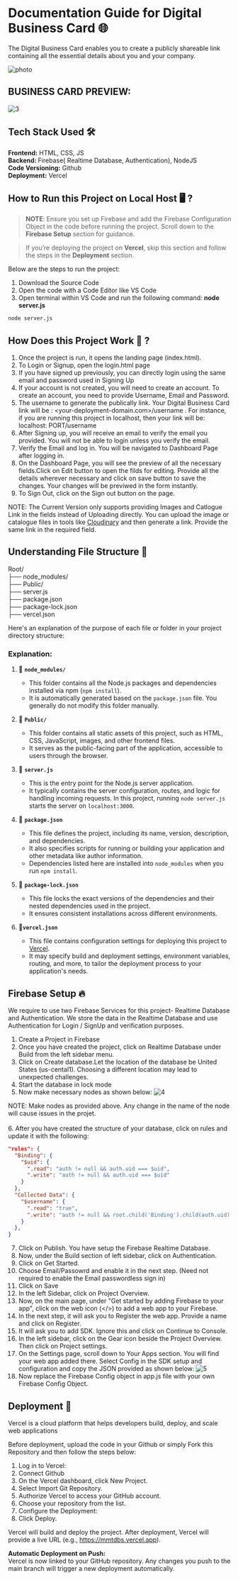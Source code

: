 # Documentation Guide for Digital Business Card 🌐
The Digital Business Card enables you to create a publicly shareable link containing all the essential details about you and your company.

![photo](https://github.com/user-attachments/assets/5b9ef1ad-c74f-42b5-b42a-1469810db630)

## BUSINESS CARD PREVIEW:
![3](https://github.com/user-attachments/assets/1f892d36-8234-4536-9dd7-c7bdb3ec1d71)


## Tech Stack Used 🛠️
<b>Frontend:</b> HTML, CSS, JS <br>
<b>Backend: </b> Firebase( Realtime Database, Authentication), NodeJS<br>
<b>Code Versioning:</b> Github <br>
<b>Deployment:</b> Vercel

## How to Run this Project on Local Host 🖥️ ?

> **NOTE**: Ensure you set up Firebase and add the Firebase Configuration Object in the code before running the project. Scroll down to the **Firebase Setup** section for guidance.

> If you’re deploying the project on **Vercel**, skip this section and follow the steps in the **Deployment** section.


Below are the steps to run the project:
1. Download the Source Code 
2. Open the code with a Code Editor like VS Code
3. Open terminal within VS Code and run the following command: <b>node server.js </b>

```bash
node server.js
```


## How Does this Project Work 🤔 ?
1. Once the project is run, it opens the landing page (index.html). <br>
2. To Login or Signup, open the login.html page <br>
3. If you have signed up previously, you can directly login using the same email and password used in Signing Up <br>
4. If your account is not created, you will need to create an account. To create an account, you need to provide Username, Email and Password.<br>
5. The username to generate the publically link. Your Digital Business Card link will be : <your-deployment-domain.com>/username . For instance, if you are running this project in localhost, then your link will be: localhost: PORT/username <br>
5. After Signing up, you will receive an email to verify the email you provided. You will not be able to login unless you verify the email. <br>
6. Verify the Email and log in. You will be navigated to Dashboard Page after logging in. <br>
7. On the Dashboard Page, you will see the preview of all the necessary fields.Click on Edit button to open the filds for editing. Provide all the details wherever necessary and click on save button to save the changes. Your changes will be previwed in the form instantly.
8. To Sign Out, click on the Sign out button on the page. 

NOTE: The Current Version only supports providing Images and Catlogue Link in the fields instead of Uploading directly. You can upload the image or catalogue files in tools like [Cloudinary](https://cloudinary.com/) and then generate a link. Provide the same link in the required field.

## Understanding File Structure 📂

Root/<br>
├── node_modules/ <br>
├── Public/ <br>
├── server.js <br>
├── package.json <br>
├── package-lock.json <br>
├── vercel.json<br>


Here's an explanation of the purpose of each file or folder in your project directory structure:

### Explanation:

1. 📁 **`node_modules/`**  
   - This folder contains all the Node.js packages and dependencies installed via npm (`npm install`).  
   - It is automatically generated based on the `package.json` file. You generally do not modify this folder manually.

2. 📁 **`Public/`**  
   - This folder contains all static assets of this project, such as HTML, CSS, JavaScript, images, and other frontend files.  
   - It serves as the public-facing part of the application, accessible to users through the browser.

3. 📄 **`server.js`**  
   - This is the entry point for the Node.js server application.  
   - It typically contains the server configuration, routes, and logic for handling incoming requests. In this project, running `node server.js` starts the server on `localhost:3000`.

4. 📄 **`package.json`**  
   - This file defines the project, including its name, version, description, and dependencies.  
   - It also specifies scripts for running or building your application and other metadata like author information.  
   - Dependencies listed here are installed into `node_modules` when you run `npm install`.

5. 📄 **`package-lock.json`**  
   - This file locks the exact versions of the dependencies and their nested dependencies used in the project.  
   - It ensures consistent installations across different environments.

6. 📄**`vercel.json`**  
   - This file contains configuration settings for deploying this project to [Vercel](https://vercel.com/).  
   - It may specify build and deployment settings, environment variables, routing, and more, to tailor the deployment process to your application's needs.


## Firebase Setup 🔥
We require to use two Firebase Services for this project- Realtime Database and Authentication. We store the data in the Realtime Database and use Authentication for Login / SignUp and verification purposes.

1. Create a Project in Firebase
2. Once you have created the project, click on Realtime Database under Build from the left sidebar menu.
3. Click on Create database.Let the location of the database be United States (us-cental1). Choosing a different location may lead to unexpected challenges.
4. Start the database in lock mode
5. Now make necessary nodes as shown below:
![4](https://github.com/user-attachments/assets/4cdc5442-a24c-486e-aa8e-b1507355761a) <br>

NOTE: Make nodes as provided above. Any change in the name of the node will cause issues in the projet. <br> <br>
6. After you have created the structure of your database, click on rules and update it with the following: <br>

```json
"rules": {
  "Binding": {
    "$uid": {
      ".read": "auth != null && auth.uid === $uid",
      ".write": "auth != null && auth.uid === $uid"
    }
  },
  "Collected Data": {
    "$username": {
      ".read": "true",
      ".write": "auth != null && root.child('Binding').child(auth.uid).child('username').val() === $username"
    }
  },
}
```
7. Click on Publish. You have setup the Firebase Realtime Database.
8. Now, under the Build section of left sidebar, click on Authentication.
9. Click on Get Started. 
10. Choose Email/Passowrd and enable it in the next step. (Need not required to enable the Email passwordless sign in)
11. Click on Save
12. In the left Sidebar, click on Project Overview.
13. Now, on the main page, under "Get started by adding Firebase to your app", click on the web icon (</>) to add a web app to your Firebase.
14. In the next step, it will ask you to Register the web app. Provide a name and click on Register.
15. It will ask you to add SDK. Ignore this and click on Continue to Console.
16. In the left sidebar, click on the Gear icon beside the Project Overview. Then click on Project settings.
17. On the Settings page, scroll down to Your Apps section. You will find your web app added there. Select Config in the SDK setup and configuration and copy the JSON provided as shown below:
![5](https://github.com/user-attachments/assets/17cf59da-f078-4f21-9f7d-ec9f7a351ebb) <br>
18. Now replace the Firebase Config object in app.js file with your own Firebase Config Object. 



## Deployment 🚀
Vercel is a cloud platform that helps developers build, deploy, and scale web applications

Before deployment, upload the code in your Github or simply Fork this Repository and then follow the steps below: 

1. Log in to Vercel:
2. Connect Github
3. On the Vercel dashboard, click New Project.
4. Select Import Git Repository.
5. Authorize Vercel to access your GitHub account.
6. Choose your repository from the list.
7. Configure the Deployment:
8. Click Deploy.


Vercel will build and deploy the project.
After deployment, Vercel will provide a live URL (e.g., https://mmtdbs.vercel.app).

<b>Automatic Deployment on Push:<br></b>
Vercel is now linked to your GitHub repository.
Any changes you push to the main branch will trigger a new deployment automatically.
